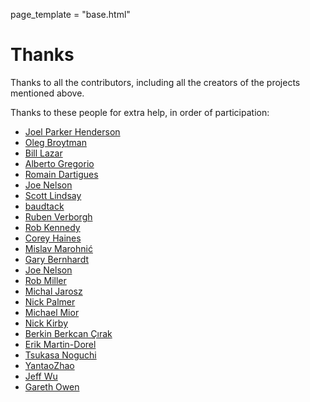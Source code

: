 page_template = "base.html"

# Thanks

Thanks to all the contributors, including all the creators of the projects mentioned above.

Thanks to these people for extra help, in order of participation:

  * [Joel Parker Henderson](https://github.com/joelparkerhenderson)
  * [Oleg Broytman](https://github.com/phdru)
  * [Bill Lazar](https://github.com/billsaysthis)
  * [Alberto Gregorio](https://github.com/marsop)
  * [Romain Dartigues](https://github.com/romain-dartigues)
  * [Joe Nelson](https://github.com/begriffs)
  * [Scott Lindsay](http://stackoverflow.com/users/167384/scott-lindsay)
  * [baudtack](http://baudtack.com)
  * [Ruben Verborgh](http://ruben.verborgh.org)
  * [Rob Kennedy](http://cs.wisc.edu/~rkennedy)
  * [Corey Haines](http://coreyhaines.com/)
  * [Mislav Marohnić](http://mislav.uniqpath.com/)
  * [Gary Bernhardt](http://destroyallsoftware.com)
  * [Joe Nelson](http://begriffs.com)
  * [Rob Miller](https://github.com/robmiller)
  * [Michal Jarosz](https://github.com/Mchl)
  * [Nick Palmer](https://github.com/nickpalmer)
  * [Michael Mior](https://github.com/michaelmior)
  * [Nick Kirby](https://github.com/NRKirby)
  * [Berkin Berkcan Çırak](https://github.com/berkin)
  * [Erik Martin-Dorel](https://github.com/erikmd)
  * [Tsukasa Noguchi](https://github.com/wild-mouse)
  * [YantaoZhao](https://github.com/yantaozhao)
  * [Jeff Wu](https://github.com/WuTheFWasThat)
  * [Gareth Owen](https://github.com/gwjo)
